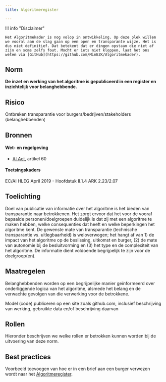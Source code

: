 ```yaml
---
title: Algoritmeregister

---
```


!!! info "Disclaimer"

    Het Algoritmekader is nog volop in ontwikkeling. Op deze plek willen we vooral aan de slag gaan op een open en transparante wijze. Het is dus niet definitief. Dat betekent dat er dingen opstaan die niet af zijn en soms zelfs fout. Mocht er iets niet kloppen, laat het ons weten via [GitHub](https://github.com/MinBZK/Algoritmekader).


## Norm
**De inzet en werking van het algoritme is gepubliceerd in een register en inzichtelijk voor belanghebbende.**

## Risico
Ontbreken transparantie voor burgers/bedrijven/stakeholders (belanghebbenden)

## Bronnen

#### Wet- en regelgeving
- [AI Act](https://artificialintelligenceact.eu/wp-content/uploads/2023/08/AI-Mandates-20-June-2023.pdf), artikel 60



#### Toetsingskaders
 EC/AI HLEG April 2019 - Hoofdstuk II.1.4
ARK 2.23/2.07

## Toelichting
Doel van publicatie van informatie over het algoritme is het bieden van transparantie naar betrokkenen. Het zorgt ervoor dat het voor  de vooraf bepaalde personen/doelgroepen duidelijk is dat zij met een algoritme te maken hebben, welke consequenties dat heeft en welke beperkingen het algoritme kent. De gewenste mate van transparantie (technische transparantie vs. uitlegbaarheid) is weloverwogen; het hangt af van 1) de impact van het algoritme op de beslissing,  uitkomst en burger, (2) de mate van autonomie bij de besluitvorming en (3) het type en de complexiteit van het algoritme. De informatie dient voldoende begrijpelijk te zijn voor de doelgroep(en).

## Maatregelen
Belanghebbenden worden op een begrijpelijke manier geïnformeerd over onderliggende logica van het algoritme, alsmede het belang en de verwachte gevolgen van die verwerking voor de betrokkene.

Model (code) publiceren op een site zoals github.com, inclusief beschrijving van werking, gebruikte data en/of beschrijving daarvan

## Rollen
Hieronder beschrijven we welke rollen er betrokken kunnen worden bij de uitvoering van deze norm. 


## Best practices
Voorbeeld toevoegen van hoe er in een brief aan een burger verwezen wordt naar het [Algoritmeregister](https://algoritmes.overheid.nl/nl). 



